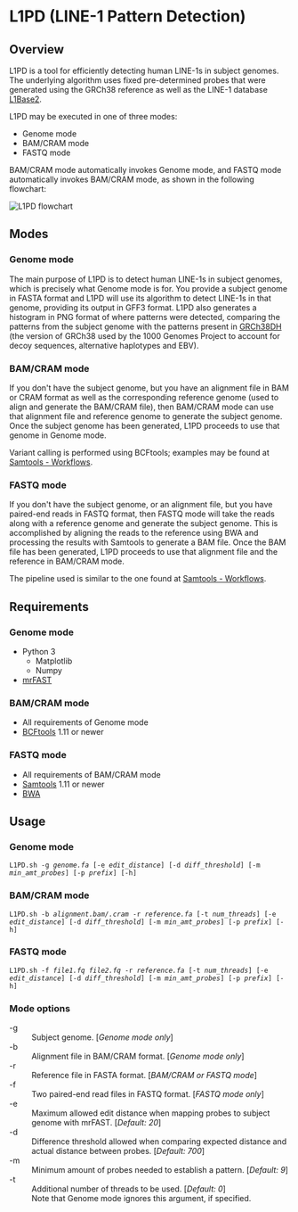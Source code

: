 # L1PD (LINE-1 Pattern Detection)

## Overview
L1PD is a tool for efficiently detecting human LINE-1s in subject genomes.  The underlying algorithm uses fixed pre-determined probes that were generated using the GRCh38 reference as well as the LINE-1 database [L1Base2](http://l1base.charite.de/l1base.php).

L1PD may be executed in one of three modes:
* Genome mode
* BAM/CRAM mode
* FASTQ mode

BAM/CRAM mode automatically invokes Genome mode, and FASTQ mode automatically invokes BAM/CRAM mode, as shown in the following flowchart:

![L1PD flowchart](https://user-images.githubusercontent.com/14218905/137537174-ea06cc63-2e69-4f61-bc0e-bd5bfcc7cce3.jpg)

## Modes
### Genome mode
The main purpose of L1PD is to detect human LINE-1s in subject genomes, which is precisely what Genome mode is for.  You provide a subject genome in FASTA format and L1PD will use its algorithm to detect LINE-1s in that genome, providing its output in GFF3 format.  L1PD also generates a histogram in PNG format of where patterns were detected, comparing the patterns from the subject genome with the patterns present in [GRCh38DH](http://ftp.1000genomes.ebi.ac.uk/vol1/ftp/technical/reference/GRCh38_reference_genome/) (the version of GRCh38 used by the 1000 Genomes Project to account for decoy sequences, alternative haplotypes and EBV). 

### BAM/CRAM mode
If you don't have the subject genome, but you have an alignment file in BAM or CRAM format as well as the corresponding reference genome (used to align and generate the BAM/CRAM file), then BAM/CRAM mode can use that alignment file and reference genome to generate the subject genome.  Once the subject genome has been generated, L1PD proceeds to use that genome in Genome mode.

Variant calling is performed using BCFtools; examples may be found at [Samtools - Workflows](https://www.htslib.org/workflow/).

### FASTQ mode
If you don't have the subject genome, or an alignment file, but you have paired-end reads in FASTQ format, then FASTQ mode will take the reads along with a reference genome and generate the subject genome.  This is accomplished by aligning the reads to the reference using BWA and processing the results with Samtools to generate a BAM file.  Once the BAM file has been generated, L1PD proceeds to use that alignment file and the reference in BAM/CRAM mode.

The pipeline used is similar to the one found at [Samtools - Workflows](https://www.htslib.org/workflow/).

## Requirements
### Genome mode
* Python 3
  * Matplotlib
  * Numpy
* [mrFAST](https://github.com/BilkentCompGen/mrfast/)
### BAM/CRAM mode
* All requirements of Genome mode
* [BCFtools](https://www.htslib.org/) 1.11 or newer
### FASTQ mode 
* All requirements of BAM/CRAM mode
* [Samtools](https://www.htslib.org/) 1.11 or newer
* [BWA](http://bio-bwa.sourceforge.net/)

## Usage
### Genome mode
<pre><code>L1PD.sh -g <i>genome.fa</i> [-e <i>edit_distance</i>] [-d <i>diff_threshold</i>] [-m <i>min_amt_probes</i>] [-p <i>prefix</i>] [-h]</code></pre>

### BAM/CRAM mode
<pre><code>L1PD.sh -b <i>alignment.bam/.cram</i> -r <i>reference.fa</i> [-t <i>num_threads</i>] [-e <i>edit_distance</i>] [-d <i>diff_threshold</i>] [-m <i>min_amt_probes</i>] [-p <i>prefix</i>] [-h]</code></pre>

### FASTQ mode
<pre><code>L1PD.sh -f <i>file1.fq</i> <i>file2.fq</i> -r <i>reference.fa</i> [-t <i>num_threads</i>] [-e <i>edit_distance</i>] [-d <i>diff_threshold</i>] [-m <i>min_amt_probes</i>] [-p <i>prefix</i>] [-h]</code></pre>

### Mode options
<dl>
   <dt>-g</dt><dd>Subject genome. [<em>Genome mode only</em>]</dd>
   <dt>-b</dt><dd>Alignment file in BAM/CRAM format. [<em>Genome mode only</em>]</dd>
   <dt>-r</dt><dd>Reference file in FASTA format. [<em>BAM/CRAM or FASTQ mode</em>]</dd>
   <dt>-f</dt><dd>Two paired-end read files in FASTQ format. [<em>FASTQ mode only</em>]</dd>
   <dt>-e</dt><dd>Maximum allowed edit distance when mapping probes to subject genome with mrFAST. [<em>Default: 20</em>]</dd>
   <dt>-d</dt><dd>Difference threshold allowed when comparing expected distance and actual distance between probes. [<em>Default: 700</em>]</dd>
   <dt>-m</dt><dd>Minimum amount of probes needed to establish a pattern. [<em>Default: 9</em>]</dd>
   <dt>-t</dt><dd>Additional number of threads to be used. [<em>Default: 0</em>]<br>Note that Genome mode ignores this argument, if specified.</dd>
</dl>
